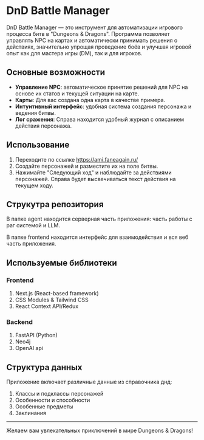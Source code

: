 # DnD Battle Manager

DnD Battle Manager — это инструмент для автоматизации игрового процесса битв в "Dungeons & Dragons". 
Программа позволяет управлять NPC на картах и автоматически принимать решения о действиях, 
значительно упрощая проведение боёв и улучшая игровой опыт как для мастера игры (DM), так и для игроков.

## Основные возможности

- **Управление NPC**: автоматическое принятие решений для NPC на основе их статов и текущей ситуации на карте.
- **Карты**: Для вас создана одна карта в качестве примера.
- **Интуитивный интерфейс**: удобная система создания персонажа и ведения битвы.
- **Лог сражения**: Справа находится удобный журнал с описанием действия персонажа.

## Использование

1. Переходите по ссылке https://ami.faneagain.ru/
2. Создайте персонажей и разместите их на поле битвы.
3. Нажимайте "Следующий ход" и наблюдайте за действиями персонажей.
Справа будет высвечиваться текст действия на текущем ходу.

## Струкутра репозитория

В папке agent находится серверная часть приложения: часть работы с раг системой и LLM.

В папке frontend находится интерфейс для взаимодействия и вся веб часть приложения.

## Используемые библиотеки

### Frontend

1. Next.js (React-based framework)
2. CSS Modules & Tailwind CSS
3. React Context API/Redux

### Backend

1. FastAPI (Python)
2. Neo4j
3. OpenAI api

## Структура данных

Приложение включает различные данные из справочника днд:

1. Классы и подклассы персонажей
2. Особенности и способности
3. Особенные предметы
4. Заклинания

---

Желаем вам увлекательных приключений в мире Dungeons & Dragons!